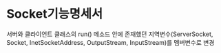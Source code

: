 # Socket기능명세서

서버와 클라이언트 클래스의 run() 메소드 안에 존재했던 지역변수(ServerSocket, Socket, InetSocketAddress, OutputStream, InputStream)를 멤버변수로 변경

